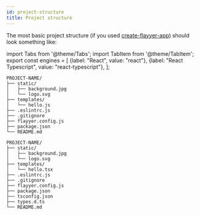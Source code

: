 ```yaml
---
id: project-structure
title: Project structure
---
```


[create-flayyer-app]: https://npmjs.com/package/create-flayyer-app

The most basic project structure (if you used [create-flayyer-app][create-flayyer-app]) should look something like:

<!-- MDX variables -->
import Tabs from '@theme/Tabs';
import TabItem from '@theme/TabItem';
export const engines = [
  {label: "React", value: "react"},
  {label: "React Typescript", value: "react-typescript"},
];

<Tabs groupId="engines" defaultValue="react" values={engines}>
<TabItem value="react">

```tree {6}
PROJECT-NAME/
├── static/
│   ├── background.jpg
│   └── logo.svg
├── templates/
│   └── hello.js
├── .eslintrc.js
├── .gitignore
├── flayyer.config.js
├── package.json
└── README.md
```

</TabItem>
<TabItem value="react-typescript">

```tree {6}
PROJECT-NAME/
├── static/
│   ├── background.jpg
│   └── logo.svg
├── templates/
│   └── hello.tsx
├── .eslintrc.js
├── .gitignore
├── flayyer.config.js
├── package.json
├── tsconfig.json
├── types.d.ts
└── README.md
```

</TabItem>
</Tabs>
